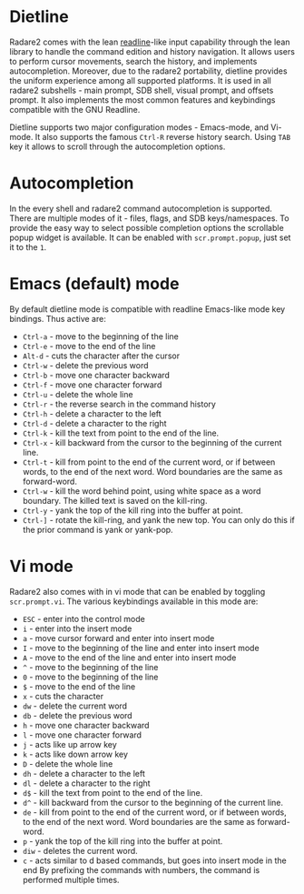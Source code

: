 # Dietline

Radare2 comes with the lean [readline](https://en.wikipedia.org/wiki/GNU_Readline)-like input capability through the lean library to handle the
command edition and history navigation. It allows users to perform cursor movements, search the
history, and implements autocompletion. Moreover, due to the radare2 portability, dietline provides
the uniform experience among all supported platforms. It is used in all radare2 subshells - main
prompt, SDB shell, visual prompt, and offsets prompt. It also implements the most common features
and keybindings compatible with the GNU Readline.

Dietline supports two major configuration modes - Emacs-mode, and Vi-mode. It also supports the
famous `Ctrl-R` reverse history search. Using `TAB` key it allows to scroll through the
autocompletion options.

# Autocompletion

In the every shell and radare2 command autocompletion is supported. There are multiple modes of it -
files, flags, and SDB keys/namespaces. To provide the easy way to select possible completion options
the scrollable popup widget is available. It can be enabled with `scr.prompt.popup`, just set it to
the `1`.

# Emacs (default) mode

By default dietline mode is compatible with readline Emacs-like mode key bindings. Thus active are:
- `Ctrl-a` - move to the beginning of the line
- `Ctrl-e` - move to the end of the line
- `Alt-d` - cuts the character after the cursor
- `Ctrl-w` - delete the previous word
- `Ctrl-b` - move one character backward
- `Ctrl-f` - move one character forward
- `Ctrl-u` - delete the whole line
- `Ctrl-r` - the reverse search in the command history
- `Ctrl-h` - delete a character to the left
- `Ctrl-d` - delete a character to the right
- `Ctrl-k` - kill the text from point to the end of the line.
- `Ctrl-x` - kill backward from the cursor to the beginning of the current line.
- `Ctrl-t` - kill from point to the end of the current word, or if between words, to the end of the next word. Word boundaries are the same as forward-word.
- `Ctrl-w` - kill the word behind point, using white space as a word boundary. The killed text is saved on the kill-ring.
- `Ctrl-y` - yank the top of the kill ring into the buffer at point.
- `Ctrl-]` - rotate the kill-ring, and yank the new top. You can only do this if the prior command is yank or yank-pop.

# Vi mode

Radare2 also comes with in vi mode that can be enabled by toggling `scr.prompt.vi`. The various keybindings available in this mode are:
- `ESC` - enter into the control mode
- `i` - enter into the insert mode
- `a` - move cursor forward and enter into insert mode
- `I` - move to the beginning of the line and enter into insert mode
- `A` - move to the end of the line and enter into insert mode
- `^` - move to the beginning of the line
- `0` - move to the beginning of the line
- `$` - move to the end of the line
- `x` - cuts the character
- `dw` - delete the current word
- `db` - delete the previous word
- `h` - move one character backward
- `l` - move one character forward
- `j` - acts like up arrow key
- `k` - acts like down arrow key
- `D` - delete the whole line
- `dh` - delete a character to the left
- `dl` - delete a character to the right
- `d$` - kill the text from point to the end of the line.
- `d^` - kill backward from the cursor to the beginning of the current line.
- `de` - kill from point to the end of the current word, or if between words, to the end of the next word. Word boundaries are the same as forward-word.
- `p` - yank the top of the kill ring into the buffer at point.
- `diw` - deletes the current word.
- `c` - acts similar to d based commands, but goes into insert mode in the end
By prefixing the commands with numbers, the command is performed multiple times. 

